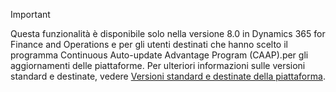 > [!IMPORTANT]
> Questa funzionalità è disponibile solo nella versione 8.0 in Dynamics 365 for Finance and Operations e per gli utenti destinati che hanno scelto il programma Continuous Auto-update Advantage Program (CAAP).per gli aggiornamenti delle piattaforme. Per ulteriori informazioni sulle versioni standard e destinate, vedere [Versioni standard e destinate della piattaforma](../get-started/public-preview-releases.md).
